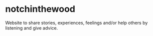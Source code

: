 # notchinthewood
Website to share stories, experiences, feelings and/or help others by listening and give advice.
